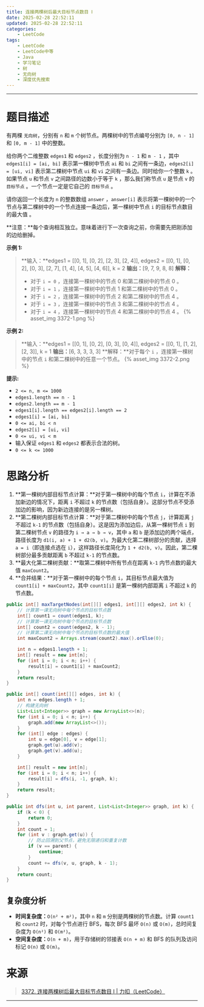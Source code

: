 ```yaml
---
title: 连接两棵树后最大目标节点数目 Ⅰ
date: 2025-02-28 22:52:11
updated: 2025-02-28 22:52:11
categories:
    - LeetCode
tags:
    - LeetCode
    - LeetCode中等
    - Java
    - 学习笔记
    - 树
    - 无向树
    - 深度优先搜索
---
```

---

# 题目描述

有两棵 `无向树`，分别有 `n` 和 `m` 个树节点。两棵树中的节点编号分别为 `[0, n - 1]` 和 `[0, m - 1]` 中的整数。

给你两个二维整数 `edges1` 和 `edges2` ，长度分别为 `n - 1` 和 `m - 1` ，其中 `edges1[i] = [ai, bi]` 表示第一棵树中节点 `ai` 和 `bi` 之间有一条边，`edges2[i] = [ui, vi]` 表示第二棵树中节点 `ui` 和 `vi` 之间有一条边。同时给你一个整数 `k` 。如果节点 `u` 和节点 `v` 之间路径的边数小于等于 `k` ，那么我们称节点 `u` 是节点 `v` 的 `目标节点` 。一个节点一定是它自己的 `目标节点` 。

请你返回一个长度为 `n` 的整数数组 `answer` ，`answer[i]` 表示将第一棵树中的一个节点与第二棵树中的一个节点连接一条边后，第一棵树中节点 `i` 的目标节点数目的最大值 。

**注意：**每个查询相互独立。意味着进行下一次查询之前，你需要先把刚添加的边给删掉。

**示例 1:**
> **输入：**edges1 = [[0, 1], [0, 2], [2, 3], [2, 4]], edges2 = [[0, 1], [0, 2], [0, 3], [2, 7], [1, 4], [4, 5], [4, 6]], k = 2
> **输出：**[9, 7, 9, 8, 8]
> **解释：**
> * 对于 `i = 0` ，连接第一棵树中的节点 0 和第二棵树中的节点 0 。
> * 对于 `i = 1` ，连接第一棵树中的节点 1 和第二棵树中的节点 0 。
> * 对于 `i = 2` ，连接第一棵树中的节点 2 和第二棵树中的节点 4 。
> * 对于 `i = 3` ，连接第一棵树中的节点 3 和第二棵树中的节点 4 。
> * 对于 `i = 4` ，连接第一棵树中的节点 4 和第二棵树中的节点 4 。
{% asset_img 3372-1.png %}

**示例 2:**
> **输入：**edges1 = [[0, 1], [0, 2], [0, 3], [0, 4]], edges2 = [[0, 1], [1, 2], [2, 3]], k = 1
> **输出：**[6, 3, 3, 3, 3]
> **解释：**对于每个 `i` ，连接第一棵树中的节点 `i` 和第二棵树中的任意一个节点。
{% asset_img 3372-2.png %}

**提示:**
* `2 <= n, m <= 1000`
* `edges1.length == n - 1`
* `edges2.length == m - 1`
* `edges1[i].length == edges2[i].length == 2`
* `edges1[i] = [ai, bi]`
* `0 <= ai, bi < n`
* `edges2[i] = [ui, vi]`
* `0 <= ui, vi < m`
* 输入保证 `edges1` 和 `edges2` 都表示合法的树。
* `0 <= k <= 1000`

<!-- more -->

# 思路分析

1. **第一棵树内部目标节点计算：**对于第一棵树中的每个节点 `i`，计算在不添加新边的情况下，距离 `i` 不超过 `k` 的节点数（包括自身）。这部分节点不受添加边的影响，因为新边连接的是另一棵树。
2. **第二棵树内部目标节点计算：**对于第二棵树中的每个节点 `j`，计算距离 `j` 不超过 `k-1` 的节点数（包括自身）。这是因为添加边后，从第一棵树节点 `i` 到第二棵树节点 `v` 的路径为 `i → a → b → v`，其中 `a` 和 `b` 是添加边的两个端点，路径长度为 `d1(i, a) + 1 + d2(b, v)`。为最大化第二棵树部分的贡献，选择 `a = i`（即连接点选在 `i`），这样路径长度简化为 `1 + d2(b, v)`。因此，第二棵树部分最多贡献距离 `b` 不超过 `k-1` 的节点数。
3. **最大化第二棵树贡献：**取第二棵树中所有节点在距离 `k-1` 内节点数的最大值 `maxCount2`。
4. **合并结果：**对于第一棵树中的每个节点 `i`，其目标节点最大值为 `count1[i] + maxCount2`，其中 `count1[i]` 是第一棵树内部距离 `i` 不超过 `k` 的节点数。

```java
public int[] maxTargetNodes(int[][] edges1, int[][] edges2, int k) {
    // 计算第一课无向树中每个节点的目标节点数
    int[] count1 = count(edges1, k);
    // 计算第一课无向树中每个节点的目标节点数
    int[] count2 = count(edges2, k - 1);
    // 计算第二课无向树中每个节点的目标节点数的最大值
    int maxCount2 = Arrays.stream(count2).max().orElse(0);

    int n = edges1.length + 1;
    int[] result = new int[n];
    for (int i = 0; i < n; i++) {
        result[i] = count1[i] + maxCount2;
    }
    return result;
}

public int[] count(int[][] edges, int k) {
    int n = edges.length + 1;
    // 构建无向树
    List<List<Integer>> graph = new ArrayList<>(n);
    for (int i = 0; i < n; i++) {
        graph.add(new ArrayList<>());
    }
    for (int[] edge : edges) {
        int u = edge[0], v = edge[1];
        graph.get(u).add(v);
        graph.get(v).add(u);
    }

    int[] result = new int[n];
    for (int i = 0; i < n; i++) {
        result[i] = dfs(i, -1, graph, k);
    }
    return result;
}

public int dfs(int u, int parent, List<List<Integer>> graph, int k) {
    if (k < 0) {
        return 0;
    }
    int count = 1;
    for (int v : graph.get(u)) {
        // 防止回溯到父节点，避免无限递归和重复计数
        if (v == parent) {
            continue;
        }
        count += dfs(v, u, graph, k - 1);
    }
    return count;
}
```

## 复杂度分析

* **时间复杂度：**`O(n² + m²)`，其中 `n` 和 `m` 分别是两棵树的节点数。计算 `count1` 和 `count2` 时，对每个节点进行 BFS，每次 BFS 最坏 `O(n)` 或 `O(m)`，总时间复杂度为 `O(n²)` 和 `O(m²)`。
* **空间复杂度：**`O(n + m)`，用于存储树的邻接表 `O(n + m)` 和 BFS 的队列及访问标记 `O(n)` 或 `O(m)`。

# 来源

> [3372. 连接两棵树后最大目标节点数目 Ⅰ | 力扣（LeetCode）][1]

---

[1]: https://leetcode.cn/problems/maximize-the-number-of-target-nodes-after-connecting-trees-i/description/ "3372. 连接两棵树后最大目标节点数目 Ⅰ | 力扣（LeetCode）"

